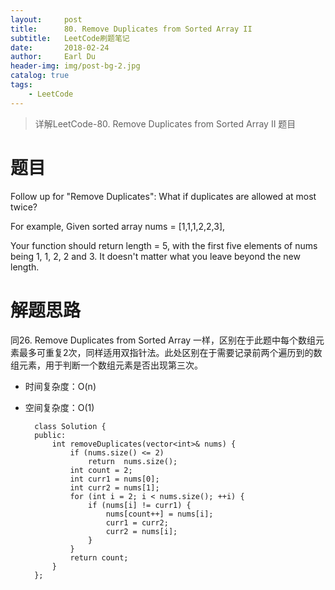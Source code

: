 ```yaml
---
layout:     post
title:      80. Remove Duplicates from Sorted Array II
subtitle:   LeetCode刷题笔记
date:       2018-02-24
author:     Earl Du
header-img: img/post-bg-2.jpg
catalog: true
tags:
    - LeetCode
---
```


>详解LeetCode-80. Remove Duplicates from Sorted Array II 题目

# 题目 #

Follow up for "Remove Duplicates":
What if duplicates are allowed at most twice?

For example,
Given sorted array nums = [1,1,1,2,2,3],

Your function should return length = 5, with the first five elements of nums being 1, 1, 2, 2 and 3. It doesn't matter what you leave beyond the new length.


# 解题思路 #

同26. Remove Duplicates from Sorted Array 一样，区别在于此题中每个数组元素最多可重复2次，同样适用双指针法。此处区别在于需要记录前两个遍历到的数组元素，用于判断一个数组元素是否出现第三次。

- 时间复杂度：O(n)
- 空间复杂度：O(1)


		class Solution {
		public:
		    int removeDuplicates(vector<int>& nums) {
		        if (nums.size() <= 2)
		            return  nums.size();
		        int count = 2;
		        int curr1 = nums[0];
		        int curr2 = nums[1];
		        for (int i = 2; i < nums.size(); ++i) {
		            if (nums[i] != curr1) {
		                nums[count++] = nums[i];
		                curr1 = curr2;
		                curr2 = nums[i];
		            }
		        }
		        return count;
		    }
		};